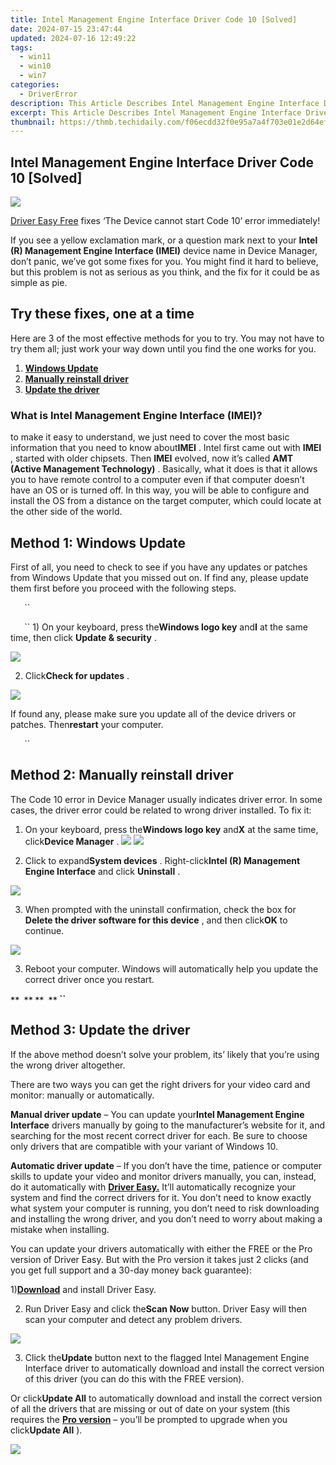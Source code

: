 ```yaml
---
title: Intel Management Engine Interface Driver Code 10 [Solved]
date: 2024-07-15 23:47:44
updated: 2024-07-16 12:49:22
tags:
  - win11
  - win10
  - win7
categories:
  - DriverError
description: This Article Describes Intel Management Engine Interface Driver Code 10 [Solved]
excerpt: This Article Describes Intel Management Engine Interface Driver Code 10 [Solved]
thumbnail: https://thmb.techidaily.com/f06ecdd32f0e95a7a4f703e01e2d64ef66252665cb47e60c44797d0e0a016c7b.jpg
---
```


## Intel Management Engine Interface Driver Code 10 [Solved]

![](https://images.drivereasy.com/wp-content/uploads/2016/11/intel-r-management-engine-interface-imei.jpg)

[Driver Easy Free](https://tools.techidaily.com/drivereasy/download/) fixes ‘The Device cannot start Code 10’ error immediately!

 If you see a yellow exclamation mark, or a question mark next to your **Intel (R) Management Engine Interface (IMEI)**  device name in Device Manager, don’t panic, we’ve got some fixes for you. You might find it hard to believe, but this problem is not as serious as you think, and the fix for it could be as simple as pie.

## Try these fixes, one at a time

 Here are 3 of the most effective methods for you to try. You may not have to try them all; just work your way down until you find the one works for you.

1. [**Windows Update**](https://bluettius.sjv.io/dkpnv2)
2. [**Manually reinstall driver**](https://turtlebeacheu.sjv.io/1r0r59)
3. **[Update the driver](https://engwe.pxf.io/jrkzrn)**

### What is Intel Management Engine Interface (IMEI)?

 to make it easy to understand, we just need to cover the most basic information that you need to know about**IMEI** . Intel first came out with **IMEI** , started with older chipsets. Then **IMEI** evolved, now it’s called **AMT (Active Management Technology)**  . Basically, what it does is that it allows you to have remote control to a computer even if that computer doesn’t have an OS or is turned off. In this way, you will be able to configure and install the OS from a distance on the target computer, which could locate at the other side of the world.

## **Method 1:** **Windows Update**

 First of all, you need to check to see if you have any updates or patches from Windows Update that you missed out on. If find any, please update them first before you proceed with the following steps.

`
` `
` ``

`
` `
` `` 1) On your keyboard, press the**Windows logo key** and**I** at the same time, then click **Update & security** .

![](https://images.drivereasy.com/wp-content/uploads/2016/11/start-button-settings-update-security.jpg)

 2) Click**Check for updates** .

![](https://images.drivereasy.com/wp-content/uploads/2016/11/check-for-updates.jpg)

 If found any, please make sure you update all of the device drivers or patches. Then**restart** your computer.

`
` `
` ``

## **Method 2: Manually reinstall driver**

 The Code 10 error in Device Manager usually indicates driver error. In some cases, the driver error could be related to wrong driver installed. To fix it:

 1) On your keyboard, press the**Windows logo key** and**X** at the same time, click**Device Manager** . ![](https://images.drivereasy.com/wp-content/uploads/2018/03/img_5ab4d4794d217.png) ![](https://images.drivereasy.com/wp-content/uploads/2018/03/img_5ab4da2315944.png)

 2) Click to expand**System devices** . Right-click**Intel (R) Management Engine Interface** and click **Uninstall** .

![](https://images.drivereasy.com/wp-content/uploads/2016/11/intel-r-management-engine-interface-uninstall.jpg)

 3) When prompted with the uninstall confirmation, check the box for **Delete the driver software for this device** , and then click**OK** to continue.

![](https://images.drivereasy.com/wp-content/uploads/2016/11/delete-the-driver-software-for-this-device-intel-mei.png)

 3) Reboot your computer. Windows will automatically help you update the correct driver once you restart.

**`**
**` `**
**` ``**

## **Method 3: Update the driver**

 If the above method doesn’t solve your problem, its’ likely that you’re using the wrong driver altogether.

 There are two ways you can get the right drivers for your video card and monitor: manually or automatically.

**Manual driver update** – You can update your**Intel Management Engine Interface** drivers manually by going to the manufacturer’s website for it, and searching for the most recent correct driver for each. Be sure to choose only drivers that are compatible with your variant of Windows 10\.

**Automatic driver update**  – If you don’t have the time, patience or computer skills to update your video and monitor drivers manually, you can, instead, do it automatically with [**Driver Easy.**](https://tools.techidaily.com/drivereasy/download/)  It’ll automatically recognize your system and find the correct drivers for it. You don’t need to know exactly what system your computer is running, you don’t need to risk downloading and installing the wrong driver, and you don’t need to worry about making a mistake when installing.

 You can update your drivers automatically with either the FREE or the Pro version of Driver Easy. But with the Pro version it takes just 2 clicks (and you get full support and a 30-day money back guarantee):

 1)[**Download**](https://tools.techidaily.com/drivereasy/download/) and install Driver Easy.

 2) Run Driver Easy and click the**Scan Now** button. Driver Easy will then scan your computer and detect any problem drivers.

![](https://images.drivereasy.com/wp-content/uploads/2017/08/img_59a619e8aa718.png)

 3) Click the**Update** button next to the flagged Intel Management Engine Interface driver to automatically download and install the correct version of this driver (you can do this with the FREE version).

 Or click**Update All** to automatically download and install the correct version of all the drivers that are missing or out of date on your system (this requires the [**Pro version**](https://tools.techidaily.com/drivereasy/download/) – you’ll be prompted to upgrade when you click**Update All** ).

![](https://images.drivereasy.com/wp-content/uploads/2017/08/img_59a619dcf4235.jpg)

<ins class="adsbygoogle"
     style="display:block"
     data-ad-format="autorelaxed"
     data-ad-client="ca-pub-7571918770474297"
     data-ad-slot="1223367746"></ins>



<ins class="adsbygoogle"
     style="display:block"
     data-ad-client="ca-pub-7571918770474297"
     data-ad-slot="8358498916"
     data-ad-format="auto"
     data-full-width-responsive="true"></ins>
